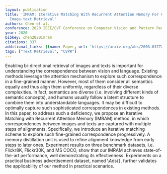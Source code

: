 ```yaml
---
layout: publication
title: 'IMRAM: Iterative Matching With Recurrent Attention Memory For Cross-modal
  Image-text Retrieval'
authors: Chen et al.
conference: 2020 IEEE/CVF Conference on Computer Vision and Pattern Recognition (CVPR)
year: 2020
bibkey: chen2020imram
citations: 337
additional_links: [{name: Paper, url: 'https://arxiv.org/abs/2003.03772'}]
tags: ["Text Retrieval", "CVPR"]
---
```

Enabling bi-directional retrieval of images and texts is important for
understanding the correspondence between vision and language. Existing methods
leverage the attention mechanism to explore such correspondence in a
fine-grained manner. However, most of them consider all semantics equally and
thus align them uniformly, regardless of their diverse complexities. In fact,
semantics are diverse (i.e. involving different kinds of semantic concepts),
and humans usually follow a latent structure to combine them into
understandable languages. It may be difficult to optimally capture such
sophisticated correspondences in existing methods. In this paper, to address
such a deficiency, we propose an Iterative Matching with Recurrent Attention
Memory (IMRAM) method, in which correspondences between images and texts are
captured with multiple steps of alignments. Specifically, we introduce an
iterative matching scheme to explore such fine-grained correspondence
progressively. A memory distillation unit is used to refine alignment knowledge
from early steps to later ones. Experiment results on three benchmark datasets,
i.e. Flickr8K, Flickr30K, and MS COCO, show that our IMRAM achieves
state-of-the-art performance, well demonstrating its effectiveness. Experiments
on a practical business advertisement dataset, named \Ads\{\}, further validates
the applicability of our method in practical scenarios.